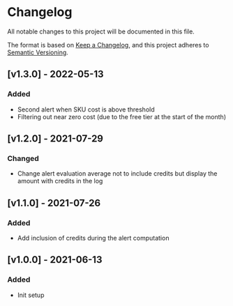 # Changelog
All notable changes to this project will be documented in this file.

The format is based on [Keep a Changelog](https://keepachangelog.com/en/1.0.0/),
and this project adheres to [Semantic Versioning](https://semver.org/spec/v2.0.0.html).

## [v1.3.0] - 2022-05-13
### Added
- Second alert when SKU cost is above threshold
- Filtering out near zero cost (due to the free tier at the start of the month)

## [v1.2.0] - 2021-07-29
### Changed
- Change alert evaluation average not to include credits but display the amount with credits in the log

## [v1.1.0] - 2021-07-26
### Added
- Add inclusion of credits during the alert computation

## [v1.0.0] - 2021-06-13
### Added
- Init setup
